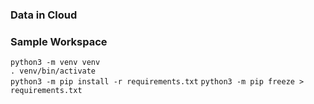 ### Data in Cloud
### Sample Workspace


```python3 -m venv venv```  
```. venv/bin/activate```  
```python3 -m pip install -r requirements.txt```
```python3 -m pip freeze > requirements.txt```  